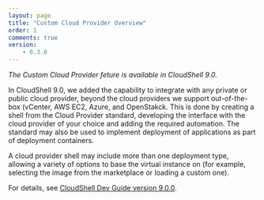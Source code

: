 ```yaml
---
layout: page
title: "Custom Cloud Provider Overview"
order: 1
comments: true
version:
    - 8.3.0
---
```


_The Custom Cloud Provider feture is available in CloudShell 9.0._

In CloudShell 9.0, we added the capability to integrate with any private or public cloud provider, beyond the cloud providers we support out-of-the-box (vCenter, AWS EC2, Azure, and OpenStakck. This is done by creating a shell from the Cloud Provider standard, developing the interface with the cloud provider of your choice and adding the required automation. The standard may also be used to implement deployment of applications as part of deployment containers.

A cloud provider shell may include more than one deployment type, allowing a variety of options to base the virtual instance on (for example, selecting the image from the marketplace or loading a custom one).

For details, see <a href="https://devguide.quali.com/cloudproviders/9.0.0/getting-started-with-cloud-providers.html" target="_blank">CloudShell Dev Guide version 9.0.0</a>.

